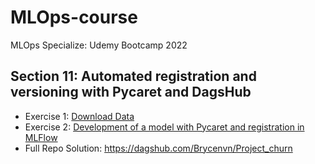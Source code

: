 # MLOps-course
MLOps Specialize: Udemy Bootcamp 2022 


## Section 11: Automated registration and versioning with Pycaret and DagsHub

- Exercise 1: [Download Data](exercise/1_data_download.ipynb)
- Exercise 2: [Development of a model with Pycaret and registration in MLFlow](exercise/2_Churn_model_development.ipynb)
- Full Repo Solution: https://dagshub.com/Brycenvn/Project_churn